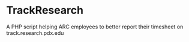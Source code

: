 TrackResearch
=============

A PHP script helping ARC employees to better report their timesheet on track.research.pdx.edu